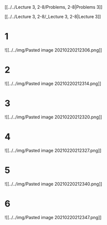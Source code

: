 [[../../Lecture 3, 2-8/Problems, 2-8|Problems 3]]

[[../../Lecture 3, 2-8/_Lecture 3, 2-8|Lecture 3]]

# 1

![[../../img/Pasted image 20210220212306.png]]

# 2

![[../../img/Pasted image 20210220212314.png]]

# 3

![[../../img/Pasted image 20210220212320.png]]

# 4

![[../../img/Pasted image 20210220212327.png]]

# 5

![[../../img/Pasted image 20210220212340.png]]

# 6

![[../../img/Pasted image 20210220212347.png]]